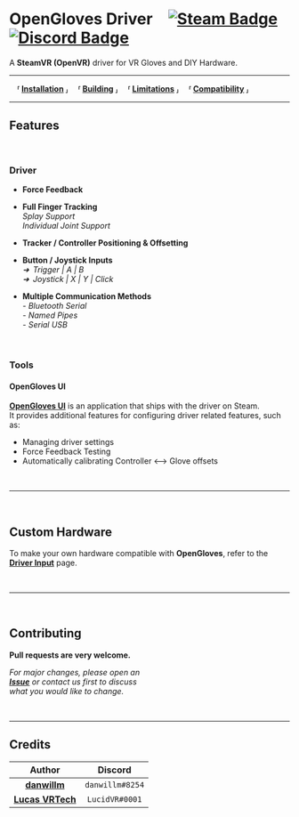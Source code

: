 # OpenGloves Driver [![Steam Badge]][Steam] [![Discord Badge]][Discord]

A **SteamVR (OpenVR)** driver for VR Gloves and DIY Hardware.<br>

---

 **⸢ [Installation] ⸥**
 **⸢ [Building] ⸥**
 **⸢ [Limitations] ⸥**
 **⸢ [Compatibility] ⸥**

---

## Features

<br>

### Driver

- **Force Feedback**

- **Full Finger Tracking** <br>
    *Splay Support* <br>
    *Individual Joint Support*

- **Tracker / Controller Positioning & Offsetting** <br>

- **Button / Joystick Inputs** <br>
    *➜ Trigger | A | B* <br>
    *➜ Joystick | X | Y | Click*

- **Multiple Communication Methods** <br>
    *- Bluetooth Serial* <br>
    *- Named Pipes* <br>
    *- Serial USB*

<br>

### Tools

#### OpenGloves UI

**[OpenGloves UI]** is an application that ships with the driver on Steam. <br>
It provides additional features for configuring driver related features, such as:<br>
- Managing driver settings
- Force Feedback Testing
- Automatically calibrating Controller ⟷ Glove offsets

<br>

---

<br>

## Custom Hardware

To make your own hardware compatible with **OpenGloves**, refer to the **[Driver Input]** page. <br>

<br>

---

<br>

## Contributing

**Pull requests are very welcome.**

*For major changes, please open an* <br>
***[Issue]*** *or contact us first to discuss* <br>
*what you would like to change.*

<br>

---

## Credits

| Author | Discord |
|:------:|:-------:|
| **[danwillm]** | `danwillm#8254` |
| **[Lucas VRTech]** | `LucidVR#0001` |




<!----------------------------------------------------------------------------->

[Steam Badge]: https://img.shields.io/badge/Steam-000000?style=for-the-badge&logo=steam&logoColor=white
[Discord Badge]: https://img.shields.io/badge/Discord-7289DA?style=for-the-badge&logo=discord&logoColor=white

[Discord]: https://discord.gg/lucidvr
[Steam]: https://store.steampowered.com/app/1574050/OpenGloves
[Steam Page]: https://store.steampowered.com/app/1574050/OpenGloves

[Installation]: docs/Installation.md
[Building]: docs/Building.md
[Limitations]: docs/Limitations.md
[Compatibility]: docs/Compatibility.md

[UI]: https://github.com/lucidVR/opengloves-ui
[OpenGloves UI]: https://github.com/lucidVR/opengloves-ui

[Driver Input]: https://github.com/LucidVR/opengloves-driver/wiki/Driver-Input

[Issue]: https://github.com/LucidVR/opengloves-driver/issues

[Danwillm]: https://github.com/danwillm
[Lucas VRTech]: https://github.com/lucas-vrtech
